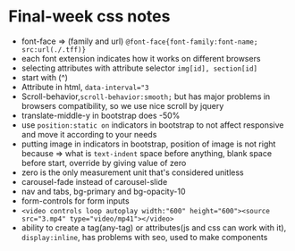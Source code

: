 # Final-week css notes

- font-face => (family and url) ```@font-face{font-family:font-name; src:url(./.tff)}```
- each font extension indicates how it works on different browsers
- selecting attributes with attribute selector ```img[id], section[id]```
- start with (^)
- Attribute in html, ```data-interval="3```
- Scroll-behavior,```scroll-behavior:smooth;``` but has major problems in browsers compatibility, so we use nice scroll by jquery
- translate-middle-y in bootstrap does -50%
- use ```position:static on``` indicators in bootstrap to not affect responsive and move it according to your needs
- putting image in indicators in bootstrap, position of image is not right because => what is ```text-indent``` space before anything, blank space before start, override by giving value of zero
- zero is the only measurement unit that's considered unitless
- carousel-fade instead of carousel-slide
- nav and tabs, bg-primary and bg-opacity-10
- form-controls for form inputs
- ```<video controls loop autoplay width:"600" height="600"><source src="3.mp4" type="video/mp41"></video>```
- ability to create a tag(any-tag) or attributes(js and css can work with it), ```display:inline```, has problems with seo, used to make components